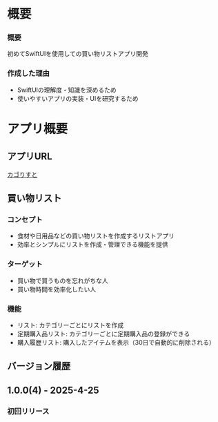 # 概要
### 概要
初めてSwiftUIを使用しての買い物リストアプリ開発
### 作成した理由
- SwiftUIの理解度・知識を深めるため<br>
- 使いやすいアプリの実装・UIを研究するため
# アプリ概要
## アプリURL
[カゴりすと](https://apps.apple.com/jp/app/%E3%82%AB%E3%82%B4%E3%82%8A%E3%81%99%E3%81%A8/id6745005617?itscg=30200&itsct=apps_box_link&mttnsubad=6745005617)
## 買い物リスト
### コンセプト
- 食材や日用品などの買い物リストを作成するリストアプリ<br>
- 効率とシンプルにリストを作成・管理できる機能を提供
### ターゲット
- 買い物で買うものを忘れがちな人<br>
- 買い物時間を効率化したい人
### 機能
- リスト: カテゴリーごとにリストを作成<br>
- 定期購入品リスト: カテゴリーごとに定期購入品の登録ができる
- 購入履歴リスト: 購入したアイテムを表示（30日で自動的に削除される）

## バージョン履歴

## 1.0.0(4) - 2025-4-25
### 初回リリース
